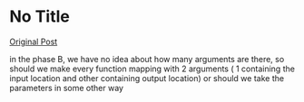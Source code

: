 # No Title

[Original Post](https://discourse.onlinedegree.iitm.ac.in/t/164277/501)

<p>in the phase B, we have no idea about how many arguments are there, so should we make every function mapping with 2 arguments ( 1 containing the input location and other containing output location) or should we take the parameters in some other way</p>